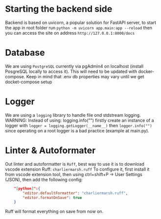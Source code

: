 # Starting the backend side
Backend is based on uvicorn, a popular solution for FastAPI server, to start the app in root folder run `python -m uvicorn app.main:app --reload` then you can access the site on address `http://127.0.0.1:8000/docs`

# Database
We are using `PostgreSQL` currently via pgAdmin4 on localhost (install PosgreSQL locally to access it). This will need to be updated with docker-compose.
Keep in mind that .env db properties may vary until we get docket-compose setup

# Logger
We are using a `logging` library to handle file ond stdstream logging.
WARNING: Instead of using: logging.info("") firstly create an instance of a logger with `logger = logging.getLogger(__name__)` then `logger.info("")` since operating on a root logger is a bad practice (example at main.py).

# Linter & Autoformater
Out linter and autoformatter is `Ruff`, best way to use it is to download vscode extension Ruff: `charliermarsh.ruff`
To configure it, first install it from vscode extension tool, then using ctrl+shift+P -> User Settings (JSON), then add the following config:
```json
    "[python]":{
        "editor.defaultFormatter": "charliermarsh.ruff",
        "editor.formatOnSave": true
    }
```
Ruff will format everything on save from now on.
